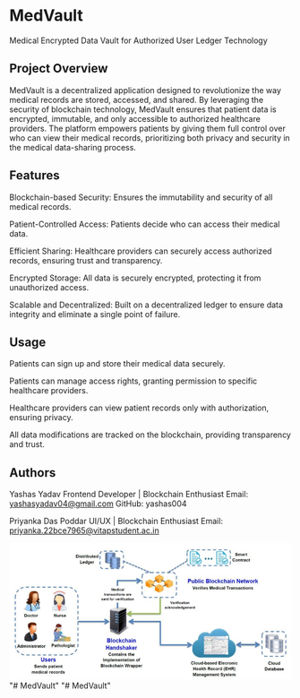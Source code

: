 # MedVault
Medical Encrypted Data Vault for Authorized User Ledger Technology

## Project Overview
MedVault is a decentralized application designed to revolutionize the way medical records are stored, accessed, and shared. By leveraging the security of blockchain technology, MedVault ensures that patient data is encrypted, immutable, and only accessible to authorized healthcare providers. The platform empowers patients by giving them full control over who can view their medical records, prioritizing both privacy and security in the medical data-sharing process.

## Features

Blockchain-based Security: Ensures the immutability and security of all medical records.

Patient-Controlled Access: Patients decide who can access their medical data.

Efficient Sharing: Healthcare providers can securely access authorized records, ensuring trust and transparency.

Encrypted Storage: All data is securely encrypted, protecting it from unauthorized access.

Scalable and Decentralized: Built on a decentralized ledger to ensure data integrity and eliminate a single point of failure.

## Usage

Patients can sign up and store their medical data securely.

Patients can manage access rights, granting permission to specific healthcare providers.

Healthcare providers can view patient records only with authorization, ensuring privacy.

All data modifications are tracked on the blockchain, providing transparency and trust.

## Authors

Yashas Yadav
Frontend Developer | Blockchain Enthusiast
Email: yashasyadav04@gmail.com
GitHub: yashas004

Priyanka Das Poddar
UI/UX | Blockchain Enthusiast
Email: priyanka.22bce7965@vitapstudent.ac.in

![alt text](<blockchain ehr.png>)"# MedVault" 
"# MedVault" 
